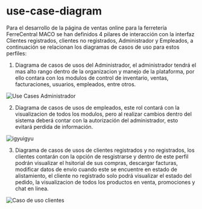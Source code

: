 # use-case-diagram
Para el desarrollo de la página de ventas online para la ferretería FerreCentral MACO se han definidos 4 pilares de interacción con la interfaz Clientes registrados, clientes no registrados, Administrador y Empleados, a continuación se relacionan los diagramas de casos de uso para estos perfiles:
1. Diagrama de casos de usos del Administrador, el administrador tendrá el mas alto rango dentro de la organizacion y manejo de la plataforma, por ello contara con los modulos de control de inventario, ventas, facturaciones, usuarios, empleados, entre otros.

![Use Cases Administrador](https://user-images.githubusercontent.com/111791091/201976030-431c4aab-08c2-4086-88b9-e08476e5f0a2.jpg)

2. Diagrama de casos de usos de empleados, este rol contará con la visualizacion de todos los modulos, pero al realizar cambios dentro del sistema deberá contar con la autorización del administrador, esto evitará perdida de información.
  
![igyuigyu](https://user-images.githubusercontent.com/111690017/201540727-d32642c7-bc18-44cf-a338-8c1afea782bb.png)

3. Diagrama de casos de usos de clientes registrados y no registrados, los clientes contarán con la opción de resgistrarse y dentro de este perfil podrán visualizar el hsitorial de sus compras, descargar facturas, modificar datos de envio cuando este se encuentre en estado de alistamiento, el cliente no registrado solo podrá visualizar el estado del pedido, la visualizacion de todos los productos en venta, promociones y chat en linea.

![Caso de uso clientes](https://user-images.githubusercontent.com/111692072/201538579-07200632-cc7c-4ce4-a130-a2ff5b8fff20.png)



